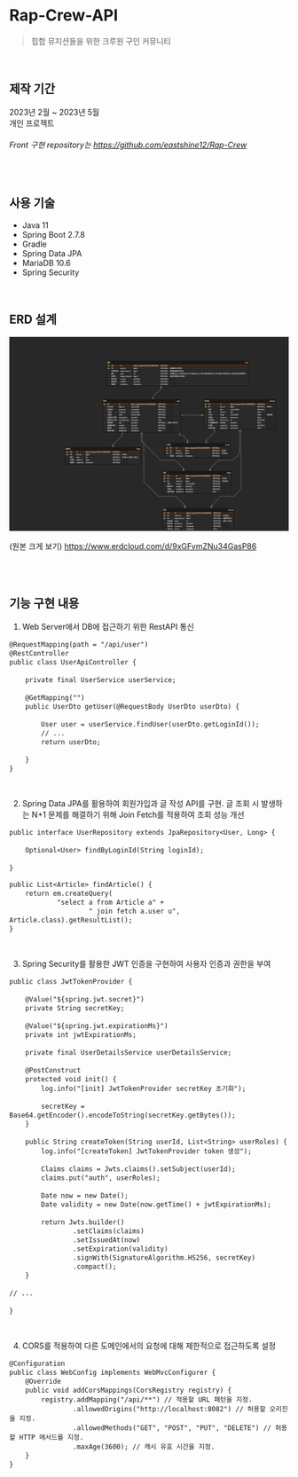 # Rap-Crew-API
>힙합 뮤지션들을 위한 크루원 구인 커뮤니티

<br>

## 제작 기간
2023년 2월 ~ 2023년 5월 <br>
개인 프로젝트
<br>
###### Front 구현 repository는 https://github.com/eastshine12/Rap-Crew 

<br>

## 사용 기술
  - Java 11
  - Spring Boot 2.7.8
  - Gradle
  - Spring Data JPA
  - MariaDB 10.6
  - Spring Security


<br>

## ERD 설계

<img src="./src/main/resources/static/rap-crew erd.png">

(원본 크게 보기)
https://www.erdcloud.com/d/9xGFvmZNu34GasP86


<br><br>

## 기능 구현 내용
1. Web Server에서 DB에 접근하기 위한 RestAPI 통신
```
@RequestMapping(path = "/api/user")
@RestController
public class UserApiController {

    private final UserService userService;

    @GetMapping("")
    public UserDto getUser(@RequestBody UserDto userDto) {

        User user = userService.findUser(userDto.getLoginId());
        // ...
        return userDto;

    }
}
```
<br>
   
2. Spring Data JPA를 활용하여 회원가입과 글 작성 API를 구현. 글 조회 시 발생하는 N+1 문제를 해결하기 위해 Join Fetch를 적용하여 조회 성능 개선

```
public interface UserRepository extends JpaRepository<User, Long> {

    Optional<User> findByLoginId(String loginId);

}
```

```
public List<Article> findArticle() {
    return em.createQuery(
            "select a from Article a" +
                    " join fetch a.user u", Article.class).getResultList();
}
```
<br>

3. Spring Security를 활용한 JWT 인증을 구현하여 사용자 인증과 권한을 부여

```
public class JwtTokenProvider {

    @Value("${spring.jwt.secret}")
    private String secretKey;

    @Value("${spring.jwt.expirationMs}")
    private int jwtExpirationMs;

    private final UserDetailsService userDetailsService;

    @PostConstruct
    protected void init() {
        log.info("[init] JwtTokenProvider secretKey 초기화");

        secretKey = Base64.getEncoder().encodeToString(secretKey.getBytes());
    }

    public String createToken(String userId, List<String> userRoles) {
        log.info("[createToken] JwtTokenProvider token 생성");

        Claims claims = Jwts.claims().setSubject(userId);
        claims.put("auth", userRoles);

        Date now = new Date();
        Date validity = new Date(now.getTime() + jwtExpirationMs);

        return Jwts.builder()
                .setClaims(claims)
                .setIssuedAt(now)
                .setExpiration(validity)
                .signWith(SignatureAlgorithm.HS256, secretKey)
                .compact();
    }

// ...

}
```
<br>
   
4. CORS를 적용하여 다른 도메인에서의 요청에 대해 제한적으로 접근하도록 설정
```
@Configuration
public class WebConfig implements WebMvcConfigurer {
    @Override
    public void addCorsMappings(CorsRegistry registry) {
        registry.addMapping("/api/**") // 적용할 URL 패턴을 지정.
                .allowedOrigins("http://localhost:8082") // 허용할 오리진을 지정.
                .allowedMethods("GET", "POST", "PUT", "DELETE") // 허용할 HTTP 메서드를 지정.
                .maxAge(3600); // 캐시 유효 시간을 지정.
    }
}
```

